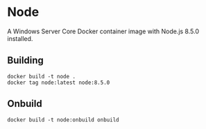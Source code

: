 # Node

A Windows Server Core Docker container image with Node.js 8.5.0 installed.

## Building

```
docker build -t node .
docker tag node:latest node:8.5.0
```

## Onbuild

```
docker build -t node:onbuild onbuild
```
